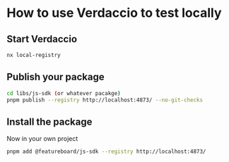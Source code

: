 # How to use Verdaccio to test locally

## Start Verdaccio

```bash
nx local-registry
```

## Publish your package

```bash
cd libs/js-sdk (or whatever pacakge)
pnpm publish --registry http://localhost:4873/ --no-git-checks
```

## Install the package

Now in your own project

```bash
pnpm add @featureboard/js-sdk --registry http://localhost:4873/
```
